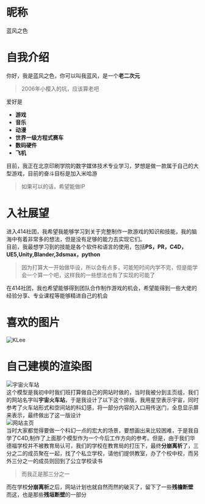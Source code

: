 # 昵称
蓝风之色
# 自我介绍
你好，我是蓝风之色，你可以叫我蓝风，是一个**老二次元**  
>2006年小樱入的坑，应该算老吧

爱好是  
- **游戏**
- **音乐**
- **动漫**
- **世界一级方程式赛车**
- **数码硬件**
- **飞机**

目前，我正在北京印刷学院的数字媒体技术专业学习，梦想是做一款属于自己的大型游戏，目前的奋斗目标是加入米哈游
>如果可以的话，希望能做IP

# 入社展望
进入414社团，我希望我能够学习到关于完整制作一款游戏的知识和技能，我的脑海中有着非常多的想法，但是没有足够的能力去实现它们。  
目前，我最想学习到的技能是各个软件和语言的使用，包括**PS，PR，C4D，UE5,Unity,Blander,3dsmax，python**  
>因为打算大一开始做毕设，所以会有点多，可能短时间内学不完，但是能学会一个算一个吧，这样我的一些想法也有了实现的可能了

在414社团，我也希望能够得到团队合作制作游戏的机会，希望能得到一些大佬的经验分享、专业课程等能够精进自己的机会
# 喜欢的图片
![KLee](https://i0.hdslb.com/bfs/new_dyn/2ba6d1776f9ff2a428ef4ac7c8f8da9026403323.jpg@1052w_!web-dynamic.avif "Klee")
# 自己建模的渲染图  
![宇宙火车站](http://m.qpic.cn/psc?/V12U5ZxG3uimv3/TmEUgtj9EK6.7V8ajmQrEOqsVCedk3Ztz78d8p96KGjz5sQg4I7meyVsrF.QHiIh8nHhlIlNEzExF*8Xi6tboVC13h2RaPOf7e82C0XC5.4!/mnull&bo=gAewBAAKQAYDB10!&rf=photolist&t=5 "宇宙火车站")  
这个模型是我初中时我们班打算做自己的网站时做的，当时我被分到主页组，我们的网站名字叫**宇宙火车站**，于是我设计了以下这个排版，我用星空表示宇宙，同时参考了火车站形式和空间站的科幻感，将一部分内容的入口用传送门，全息显示屏来表示，最终做出了这一版设计  
![网站主页](http://m.qpic.cn/psc?/V12U5ZxG3uimv3/TmEUgtj9EK6.7V8ajmQrEKv8wi2xju5WLrSVum59vWKvKAsp*F2AZGc8PampK4kwIGddwzxAqnR7FrFSN5wREiJh.3WKOb4pJRYqa7UA8EA!/mnull&bo=gAc4BIAHOAQDByI!&rf=photolist&t=5 "网站主页")  
当时大家都觉得要做一个科幻一点的宏大的场景，要想画出来比较困难，于是我自学了C4D,制作了上面那个模型作为一个今后工作方向的参考。但是，由于我们华德福学校并不被教育局认可，我们的学校在教育局的打压下，最终**分崩离析**了，三分之二的成员聚在一起，找了个私立学校，请他们提供教室，办了个校中校，而另外三分之一的成员则回到了公立学校读书  
>而我正是那三分之一

而在学校**分崩离析**之后，网站计划也就自然而然的破灭了，留下了一些**残檐断壁**  
而这，也是那些**残垣断壁**的一部分

